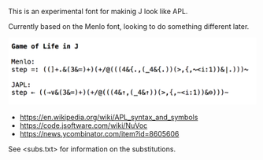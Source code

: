 


This is an experimental font for makinig J look like APL.

Currently based on the Menlo font, looking to do something different later.

![](japl.png)

* <https://en.wikipedia.org/wiki/APL_syntax_and_symbols>
* <https://code.jsoftware.com/wiki/NuVoc>
* <https://news.ycombinator.com/item?id=8605606>

See <subs.txt> for information on the substitutions.

